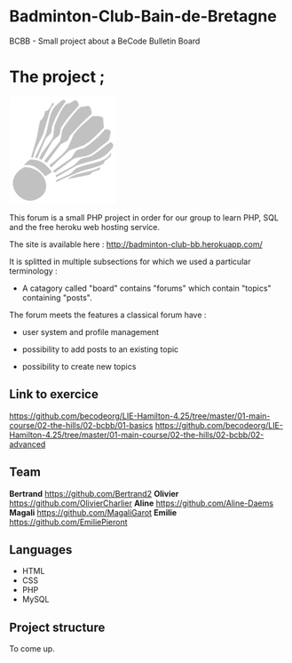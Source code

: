 # Badminton-Club-Bain-de-Bretagne
BCBB - Small project about a BeCode Bulletin Board

# The project ;
![Logo](favicon.ico)

This forum is a small PHP project in order for our group to learn PHP, SQL and the free heroku web hosting service.

The site is available here : http://badminton-club-bb.herokuapp.com/

It is splitted in multiple subsections for which we used a particular terminology :

* A catagory called "board" contains "forums" which contain "topics" containing "posts".

The forum meets the features a classical forum have :

* user system and profile management

* possibility to add posts to an existing topic

* possibility to create new topics

## Link to exercice
https://github.com/becodeorg/LIE-Hamilton-4.25/tree/master/01-main-course/02-the-hills/02-bcbb/01-basics
https://github.com/becodeorg/LIE-Hamilton-4.25/tree/master/01-main-course/02-the-hills/02-bcbb/02-advanced


## Team

**Bertrand** https://github.com/Bertrand2
**Olivier**  https://github.com/OlivierCharlier
**Aline**    https://github.com/Aline-Daems
**Magali**   https://github.com/MagaliGarot
**Emilie**   https://github.com/EmiliePieront

## Languages 
* HTML
* CSS
* PHP
* MySQL

## Project structure
To come up.



